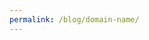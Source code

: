 ```yaml
---
permalink: /blog/domain-name/
---
```

<script>
  window.location.href="/post/domain-name/";
</script>